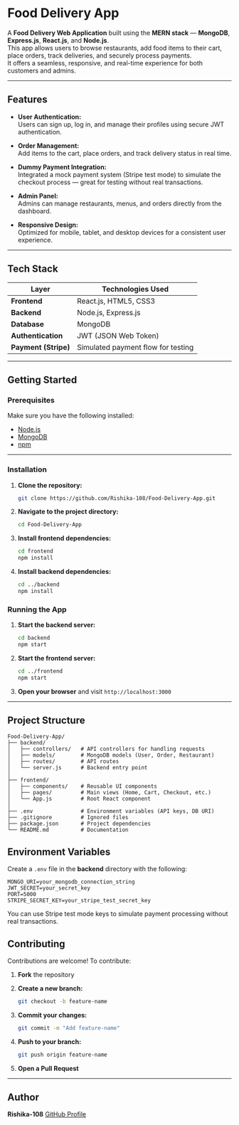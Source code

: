 # Food Delivery App

A **Food Delivery Web Application** built using the **MERN stack** — **MongoDB**, **Express.js**, **React.js**, and **Node.js**.  
This app allows users to browse restaurants, add food items to their cart, place orders, track deliveries, and securely process payments.  
It offers a seamless, responsive, and real-time experience for both customers and admins.

---

## Features

- **User Authentication:**  
  Users can sign up, log in, and manage their profiles using secure JWT authentication.

- **Order Management:**  
  Add items to the cart, place orders, and track delivery status in real time.

- **Dummy Payment Integration:**  
  Integrated a mock payment system (Stripe test mode) to simulate the checkout process — great for testing without real transactions.

- **Admin Panel:**  
  Admins can manage restaurants, menus, and orders directly from the dashboard.

- **Responsive Design:**  
  Optimized for mobile, tablet, and desktop devices for a consistent user experience.

---

## Tech Stack

| Layer | Technologies Used |
|-------|-------------------|
| **Frontend** | React.js, HTML5, CSS3 |
| **Backend** | Node.js, Express.js |
| **Database** | MongoDB |
| **Authentication** | JWT (JSON Web Token) |
| **Payment (Stripe)** | Simulated payment flow for testing |

---

## Getting Started

### Prerequisites

Make sure you have the following installed:

- [Node.js](https://nodejs.org/)
- [MongoDB](https://www.mongodb.com/)
- [npm](https://www.npmjs.com/)

---

### Installation

1. **Clone the repository:**
   ```bash
   git clone https://github.com/Rishika-108/Food-Delivery-App.git

2. **Navigate to the project directory:**

   ```bash
   cd Food-Delivery-App
   ```

3. **Install frontend dependencies:**

   ```bash
   cd frontend
   npm install
   ```

4. **Install backend dependencies:**

   ```bash
   cd ../backend
   npm install


### Running the App

1. **Start the backend server:**

   ```bash
   cd backend
   npm start
   ```

2. **Start the frontend server:**

   ```bash
   cd ../frontend
   npm start
   ```

3. **Open your browser** and visit `http://localhost:3000`

---

## Project Structure

```
Food-Delivery-App/
├── backend/
│   ├── controllers/   # API controllers for handling requests
│   ├── models/        # MongoDB models (User, Order, Restaurant)
│   ├── routes/        # API routes
│   └── server.js      # Backend entry point
│
├── frontend/
│   ├── components/    # Reusable UI components
│   ├── pages/         # Main views (Home, Cart, Checkout, etc.)
│   └── App.js         # Root React component
│
├── .env               # Environment variables (API keys, DB URI)
├── .gitignore         # Ignored files
├── package.json       # Project dependencies
└── README.md          # Documentation
```

## Environment Variables

Create a `.env` file in the **backend** directory with the following:

```env
MONGO_URI=your_mongodb_connection_string
JWT_SECRET=your_secret_key
PORT=5000
STRIPE_SECRET_KEY=your_stripe_test_secret_key
```

You can use Stripe test mode keys to simulate payment processing without real transactions.


## Contributing

Contributions are welcome!
To contribute:

1. **Fork** the repository
2. **Create a new branch:**

   ```bash
   git checkout -b feature-name
   ```
3. **Commit your changes:**

   ```bash
   git commit -m "Add feature-name"
   ```
4. **Push to your branch:**

   ```bash
   git push origin feature-name
   ```
5. **Open a Pull Request**

---

## Author

**Rishika-108**
[GitHub Profile](https://github.com/Rishika-108)
